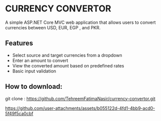 #  CURRENCY CONVERTOR

A simple ASP.NET Core MVC web application that allows users to convert currencies between USD, EUR, EGP , and PKR.

##  Features

- Select source and target currencies from a dropdown
- Enter an amount to convert
- View the converted amount based on predefined rates
- Basic input validation

## How to download:

git clone : https://github.com/TehreemFatimaNasir/currency-convertor.git






https://github.com/user-attachments/assets/b055122d-4fd1-4bb9-acd0-5f49f5ca0cbf


